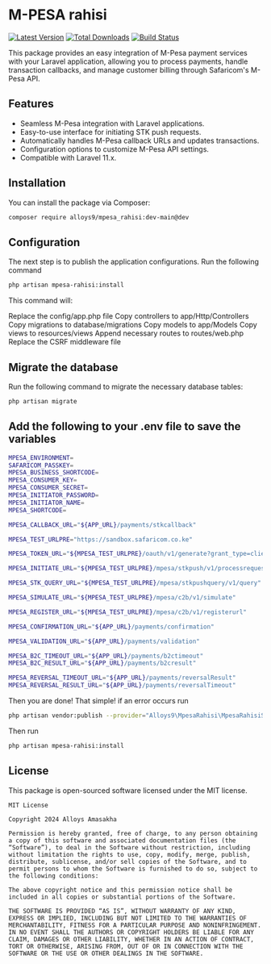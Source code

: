 # M-PESA rahisi
[![Latest Version](https://img.shields.io/github/v/release/vendor/package-name.svg?style=flat-square)](https://github.com/vendor/package-name/releases)
[![Total Downloads](https://img.shields.io/packagist/dt/vendor/package-name.svg?style=flat-square)](https://packagist.org/packages/vendor/package-name)
[![Build Status](https://img.shields.io/github/actions/workflow/status/vendor/package-name/tests.yml?branch=main)](https://github.com/vendor/package-name/actions)

This package provides an easy integration of M-Pesa payment services with your Laravel application, allowing you to process payments, handle transaction callbacks, and manage customer billing through Safaricom's M-Pesa API.


## Features

- Seamless M-Pesa integration with Laravel applications.
- Easy-to-use interface for initiating STK push requests.
- Automatically handles M-Pesa callback URLs and updates transactions.
- Configuration options to customize M-Pesa API settings.
- Compatible with Laravel 11.x.

## Installation

You can install the package via Composer:

```bash
composer require alloys9/mpesa_rahisi:dev-main@dev

```

## Configuration
The next step is to publish the application configurations. Run the following command

```bash
php artisan mpesa-rahisi:install

```

This command will:

Replace the config/app.php file
Copy controllers to app/Http/Controllers
Copy migrations to database/migrations
Copy models to app/Models
Copy views to resources/views
Append necessary routes to routes/web.php
Replace the CSRF middleware file

## Migrate the database
Run the following command to migrate the necessary database tables:
```bash
php artisan migrate
```

## Add the following to your .env file to save the variables

```bash
MPESA_ENVIRONMENT=
SAFARICOM_PASSKEY=
MPESA_BUSINESS_SHORTCODE=
MPESA_CONSUMER_KEY=
MPESA_CONSUMER_SECRET=
MPESA_INITIATOR_PASSWORD=
MPESA_INITIATOR_NAME=
MPESA_SHORTCODE=

MPESA_CALLBACK_URL="${APP_URL}/payments/stkcallback"

MPESA_TEST_URLPRE="https://sandbox.safaricom.co.ke"

MPESA_TOKEN_URL="${MPESA_TEST_URLPRE}/oauth/v1/generate?grant_type=client_credentials"

MPESA_INITIATE_URL="${MPESA_TEST_URLPRE}/mpesa/stkpush/v1/processrequest"

MPESA_STK_QUERY_URL="${MPESA_TEST_URLPRE}/mpesa/stkpushquery/v1/query"

MPESA_SIMULATE_URL="${MPESA_TEST_URLPRE}/mpesa/c2b/v1/simulate"

MPESA_REGISTER_URL="${MPESA_TEST_URLPRE}/mpesa/c2b/v1/registerurl"

MPESA_CONFIRMATION_URL="${APP_URL}/payments/confirmation"

MPESA_VALIDATION_URL="${APP_URL}/payments/validation"

MPESA_B2C_TIMEOUT_URL="${APP_URL}/payments/b2ctimeout"
MPESA_B2C_RESULT_URL="${APP_URL}/payments/b2cresult"

MPESA_REVERSAL_TIMEOUT_URL="${APP_URL}/payments/reversalResult"
MPESA_REVERSAL_RESULT_URL="${APP_URL}/payments/reversalTimeout"
```

Then you are done! That simple!
if an error occurs run
```bash
php artisan vendor:publish --provider="Alloys9\MpesaRahisi\MpesaRahisiServiceProvider"
```

Then run
```bash
php artisan mpesa-rahisi:install

```

## License
This package is open-sourced software licensed under the MIT license.

```vbnet
MIT License

Copyright 2024 Alloys Amasakha

Permission is hereby granted, free of charge, to any person obtaining a copy of this software and associated documentation files (the “Software”), to deal in the Software without restriction, including without limitation the rights to use, copy, modify, merge, publish, distribute, sublicense, and/or sell copies of the Software, and to permit persons to whom the Software is furnished to do so, subject to the following conditions:

The above copyright notice and this permission notice shall be included in all copies or substantial portions of the Software.

THE SOFTWARE IS PROVIDED “AS IS”, WITHOUT WARRANTY OF ANY KIND, EXPRESS OR IMPLIED, INCLUDING BUT NOT LIMITED TO THE WARRANTIES OF MERCHANTABILITY, FITNESS FOR A PARTICULAR PURPOSE AND NONINFRINGEMENT. IN NO EVENT SHALL THE AUTHORS OR COPYRIGHT HOLDERS BE LIABLE FOR ANY CLAIM, DAMAGES OR OTHER LIABILITY, WHETHER IN AN ACTION OF CONTRACT, TORT OR OTHERWISE, ARISING FROM, OUT OF OR IN CONNECTION WITH THE SOFTWARE OR THE USE OR OTHER DEALINGS IN THE SOFTWARE.


```
